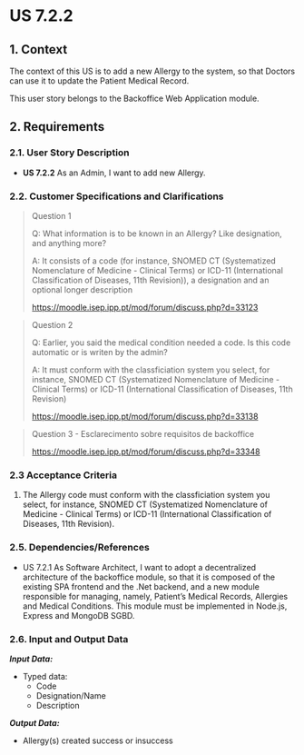 # US 7.2.2

## 1. Context

The context of this US is to add a new Allergy to the system, so that Doctors can use it to update the Patient Medical Record.

This user story belongs to the Backoffice Web Application module.

## 2. Requirements

### 2.1. User Story Description

- **US 7.2.2** As an Admin, I want to add new Allergy.

### 2.2. Customer Specifications and Clarifications

> Question 1
>
> Q: What information is to be known in an Allergy? Like designation, and anything more?
>
> A: It consists of a code (for instance, SNOMED CT (Systematized Nomenclature of Medicine - Clinical Terms) or 
ICD-11 (International Classification of Diseases, 11th Revision)), a designation and an optional longer description
>
> https://moodle.isep.ipp.pt/mod/forum/discuss.php?d=33123

> Question 2
>
> Q: Earlier, you said the medical condition needed a code. Is this code automatic or is writen by the admin?
>
> A: It must conform with the classficiation system you select, for instance, SNOMED CT (Systematized Nomenclature of Medicine - Clinical Terms) or ICD-11 (International Classification of Diseases, 11th Revision)
>
> https://moodle.isep.ipp.pt/mod/forum/discuss.php?d=33138

> Question 3 - Esclarecimento sobre requisitos de backoffice
> 
> https://moodle.isep.ipp.pt/mod/forum/discuss.php?d=33348


### 2.3 Acceptance Criteria

1. The Allergy code must conform with the classficiation system you select, for instance, SNOMED CT (Systematized Nomenclature of Medicine - Clinical Terms) or ICD-11 (International Classification of Diseases, 11th Revision).

### 2.5. Dependencies/References

* US 7.2.1 As Software Architect, I want to adopt a decentralized architecture of the
  backoffice module, so that it is composed of the existing SPA frontend and the
  .Net backend, and a new module responsible for managing, namely, Patient’s
  Medical Records, Allergies and Medical Conditions. This module must be
  implemented in Node.js, Express and MongoDB SGBD.

### 2.6. Input and Output Data

***Input Data:***
* Typed data: 
    * Code
    * Designation/Name
    * Description
  
***Output Data:***
* Allergy(s) created success or insuccess
